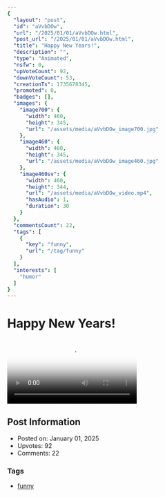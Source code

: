 ```yaml
---
{
  "layout": "post",
  "id": "aVvbDOw",
  "url": "/2025/01/01/aVvbDOw.html",
  "post_url": "/2025/01/01/aVvbDOw.html",
  "title": "Happy New Years!",
  "description": "",
  "type": "Animated",
  "nsfw": 0,
  "upVoteCount": 92,
  "downVoteCount": 53,
  "creationTs": 1735678345,
  "promoted": 0,
  "badges": [],
  "images": {
    "image700": {
      "width": 460,
      "height": 345,
      "url": "/assets/media/aVvbDOw_image700.jpg"
    },
    "image460": {
      "width": 460,
      "height": 345,
      "url": "/assets/media/aVvbDOw_image460.jpg"
    },
    "image460sv": {
      "width": 460,
      "height": 344,
      "url": "/assets/media/aVvbDOw_video.mp4",
      "hasAudio": 1,
      "duration": 30
    }
  },
  "commentsCount": 22,
  "tags": [
    {
      "key": "funny",
      "url": "/tag/funny"
    }
  ],
  "interests": [
    "humor"
  ]
}
---
```


# Happy New Years!

<video controls playsinline loop poster="/assets/media/aVvbDOw_image460.jpg">
  <source src="/assets/media/aVvbDOw_video.mp4" type="video/mp4">
  Your browser does not support the video tag.
</video>

## Post Information

- Posted on: January 01, 2025
- Upvotes: 92
- Comments: 22

### Tags

- [funny](/tag/funny)
